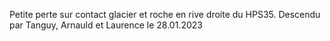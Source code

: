 Petite perte sur contact glacier et roche en rive droite du HPS35. Descendu par Tanguy, Arnauld et Laurence le 28.01.2023